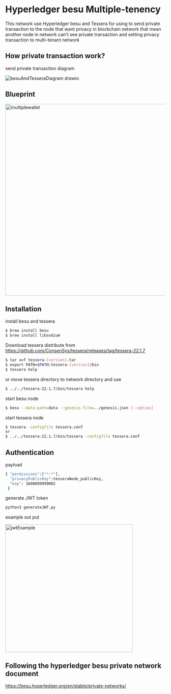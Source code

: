 # Hyperledger besu Multiple-tenency
This network use Hyperledger besu and Tessera for using to send private transaction to the node that want privacy in blockchain network
that mean another node in network can't see private transaction 
and setting privacy transaction to multi-tenant network


## How private transaction work?

send private transaction diagram

![besuAndTesseraDiagram drawio](https://user-images.githubusercontent.com/73258014/195951920-17386857-7483-4293-94a0-7761cdacb8eb.png)


## Blueprint
<img width="600" alt="multiplewallet" src=https://user-images.githubusercontent.com/73258014/195950258-c310653c-91ed-4182-8d8d-a1ed500b45f8.png>



## Installation

install besu and tessera

```sh
$ brew install besu
$ brew install libsodium
```
Download tessera distribute from https://github.com/ConsenSys/tessera/releases/tag/tessera-22.1.7

```sh
$ tar xvf tessera-[version].tar
$ export PATH=$PATH:tessera-[version]/bin
$ tessera help
```
or move tessera directory to network directory and use 
```sh
$ ../../tessera-22.1.7/bin/tessera help

```
start besu node 
```sh
$ besu --data-path=data --genesis-file=../genesis.json [--option]

```
start tessera node 
```sh
$ tessera -configfile tessera.conf
or 
$ ../../tessera-22.1.7/bin/tessera -configfile tessera.conf

```
## Authentication

payload
```sh
{ "permissions":["*:*"],
  "privacyPublicKey":tesseraNode_publicKey,
  "exp": 1600899999002
 }
```
generate JWT token
```sh
python3 generateJWT.py
```
example out put

<img width="400" alt="jwtExample" src="https://user-images.githubusercontent.com/73258014/195951260-ca169da1-b7a2-445b-9e58-90bc234df9ae.png">


## Following the hyperledger besu private network document 
https://besu.hyperledger.org/en/stable/private-networks/
